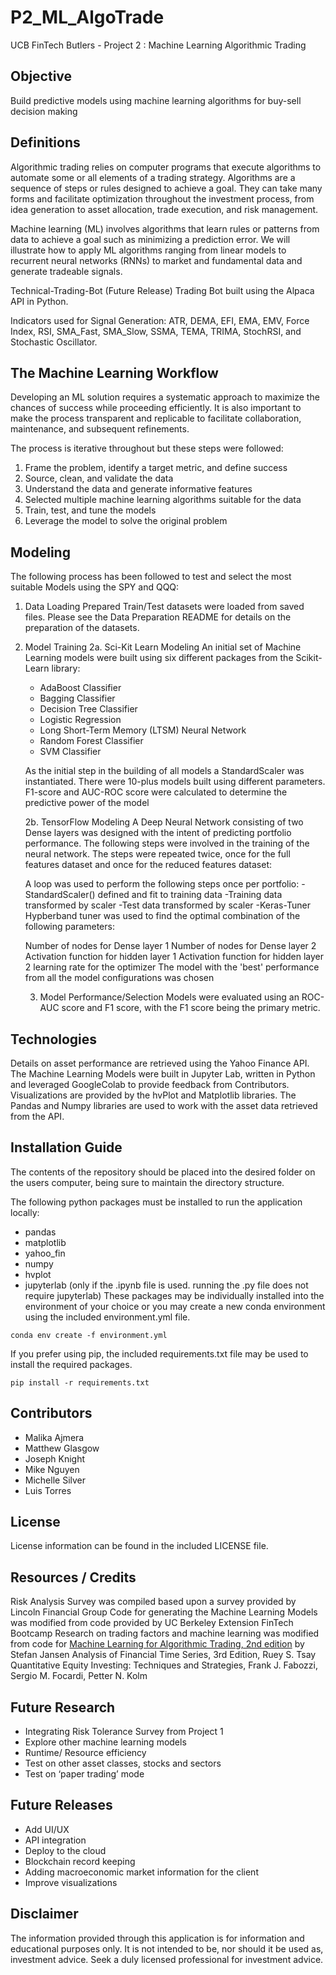 # P2_ML_AlgoTrade
UCB FinTech Butlers - Project 2 : Machine Learning Algorithmic Trading

## Objective
Build predictive models using machine learning algorithms for buy-sell decision making 

## Definitions
Algorithmic trading relies on computer programs that execute algorithms to automate some or all elements of a trading strategy. Algorithms are a sequence of steps or rules designed to achieve a goal. They can take many forms and facilitate optimization throughout the investment process, from idea generation to asset allocation, trade execution, and risk management.

Machine learning (ML) involves algorithms that learn rules or patterns from data to achieve a goal such as minimizing a prediction error. 
We will illustrate how to apply ML algorithms ranging from linear models to recurrent neural networks (RNNs) to market and fundamental data and generate tradeable signals.

Technical-Trading-Bot (Future Release)
Trading Bot built using the Alpaca API in Python. 

Indicators used for Signal Generation: ATR, DEMA, EFI, EMA, EMV, Force Index, RSI, SMA_Fast, SMA_Slow, SSMA, TEMA, TRIMA,   StochRSI, and Stochastic Oscillator.

## The Machine Learning Workflow
Developing an ML solution requires a systematic approach to maximize the chances of success while proceeding efficiently. It is also important to make the process transparent and replicable to facilitate collaboration, maintenance, and subsequent refinements.

The process is iterative throughout but these steps were followed:
1. Frame the problem, identify a target metric, and define success
1. Source, clean, and validate the data
1. Understand the data and generate informative features
1. Selected multiple machine learning algorithms suitable for the data
1. Train, test, and tune the models
1. Leverage the model to solve the original problem

## Modeling
The following process has been followed to test and select the most suitable Models using the SPY and QQQ:

1. Data Loading
Prepared Train/Test datasets were loaded from saved files. Please see the Data Preparation README for details on the preparation of the datasets.

2. Model Training
   2a. Sci-Kit Learn Modeling
    An initial set of Machine Learning models were built using six different packages from the Scikit-Learn library:
    - AdaBoost Classifier
    - Bagging Classifier
    - Decision Tree Classifier
    - Logistic Regression
    - Long Short-Term Memory (LTSM) Neural Network
    - Random Forest Classifier
    - SVM Classifier

    As the initial step in the building of all models a StandardScaler was instantiated.
    There were 10-plus models built using different parameters. 
    F1-score and AUC-ROC score were calculated to determine the predictive power of the model
    
    2b. TensorFlow Modeling
    A Deep Neural Network consisting of two Dense layers was designed with the intent of predicting portfolio performance. The following steps were involved in the training of the neural network. The steps were repeated twice, once for the full features dataset and once for the reduced features dataset:
    
    A loop was used to perform the following steps once per portfolio:
    -StandardScaler() defined and fit to training data
    -Training data transformed by scaler
    -Test data transformed by scaler
    -Keras-Tuner Hypberband tuner was used to find the optimal combination of the following parameters:
    
    Number of nodes for Dense layer 1
    Number of nodes for Dense layer 2
    Activation function for hidden layer 1
    Activation function for hidden layer 2
    learning rate for the optimizer
    The model with the 'best' performance from all the model configurations was chosen
    
    3. Model Performance/Selection
    Models were evaluated using an ROC-AUC score and F1 score, with the F1 score being the primary metric.

## Technologies
Details on asset performance are retrieved using the Yahoo Finance API.
The Machine Learning Models were built in Jupyter Lab, written in Python and leveraged GoogleColab to provide feedback from Contributors.
Visualizations are provided by the hvPlot and Matplotlib libraries.
The Pandas and Numpy libraries are used to work with the asset data retrieved from the API.

## Installation Guide
The contents of the repository should be placed into the desired folder on the users computer, being sure to maintain the directory structure.

The following python packages must be installed to run the application locally:
- pandas
- matplotlib
- yahoo_fin
- numpy
- hvplot
- jupyterlab (only if the .ipynb file is used. running the .py file does not require jupyterlab)
These packages may be individually installed into the environment of your choice or you may create a new conda environment using the included environment.yml file.

```conda env create -f environment.yml```

If you prefer using pip, the included requirements.txt file may be used to install the required packages.

```pip install -r requirements.txt```

## Contributors
- Malika Ajmera
- Matthew Glasgow
- Joseph Knight
- Mike Nguyen
- Michelle Silver
- Luis Torres

## License
License information can be found in the included LICENSE file.

## Resources / Credits
Risk Analysis Survey was compiled based upon a survey provided by Lincoln Financial Group
Code for generating the Machine Learning Models was modified from code provided by UC Berkeley Extension FinTech Bootcamp
Research on trading factors and machine learning was modified from code for [Machine Learning for Algorithmic Trading, 2nd edition](https://www.amazon.com/Machine-Learning-Algorithmic-Trading-alternative/dp/1839217715?pf_rd_r=GZH2XZ35GB3BET09PCCA&pf_rd_p=c5b6893a-24f2-4a59-9d4b-aff5065c90ec&pd_rd_r=91a679c7-f069-4a6e-bdbb-a2b3f548f0c8&pd_rd_w=2B0Q0&pd_rd_wg=GMY5S&ref_=pd_gw_ci_mcx_mr_hp_d) by Stefan Jansen 
Analysis of Financial Time Series, 3rd Edition, Ruey S. Tsay
Quantitative Equity Investing: Techniques and Strategies, Frank J. Fabozzi, Sergio M. Focardi, Petter N. Kolm

## Future Research
- Integrating Risk Tolerance Survey from Project 1
- Explore other machine learning models
- Runtime/ Resource efficiency
- Test on other asset classes, stocks and sectors
- Test on ‘paper trading’ mode

## Future Releases
- Add UI/UX
- API integration
- Deploy to the cloud
- Blockchain record keeping 
- Adding macroeconomic market information for the client
- Improve visualizations

## Disclaimer
The information provided through this application is for information and educational purposes only. It is not intended to be, nor should it be used as, investment advice. Seek a duly licensed professional for investment advice.
